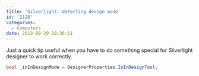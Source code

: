 ```yaml
---
title: 'Silverlight: detecting design mode'
id: '2128'
categories:
  - Computers
date: 2013-08-29 20:36:11
---
```


Just a quick tip useful when you have to do something special for Silverlight designer to work correctly.

```csharp
bool _inInDesignMode = DesignerProperties.IsInDesignTool;
```
